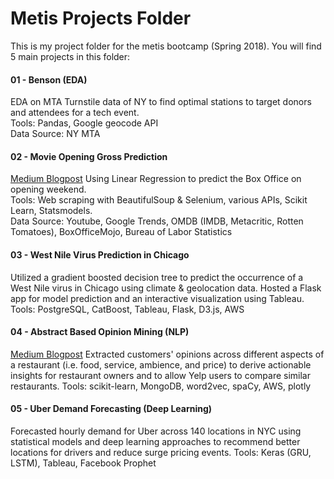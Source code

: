 # Metis Projects Folder

This is my project folder for the metis bootcamp (Spring 2018). You will find 5 main projects in this folder:  

####  01 - Benson (EDA)  
EDA on MTA Turnstile data of NY to find optimal stations to target donors and attendees for a tech event.  
Tools: Pandas, Google geocode API  
Data Source: NY MTA 
  
#### 02 - Movie Opening Gross Prediction
[Medium Blogpost](https://medium.com/@pmin91/how-i-tried-to-predicted-the-opening-gross-for-the-avengers-infinity-war-using-data-science-3fd2beb9512d)
Using Linear Regression to predict the Box Office on opening  weekend.  
Tools: Web scraping with BeautifulSoup & Selenium, various APIs, Scikit Learn, Statsmodels.  
Data Source: Youtube, Google Trends, OMDB (IMDB, Metacritic, Rotten Tomatoes), BoxOfficeMojo, Bureau of Labor Statistics

#### 03 - West Nile Virus Prediction in Chicago
Utilized a gradient boosted decision tree to predict the occurrence of a West Nile virus in Chicago using climate & geolocation data. 
Hosted a Flask app for model prediction and an interactive visualization using Tableau.
Tools: PostgreSQL, CatBoost, Tableau, Flask, D3.js, AWS

#### 04 - Abstract Based Opinion Mining (NLP)
[Medium Blogpost](https://medium.com/@pmin91/aspect-based-opinion-mining-nlp-with-python-a53eb4752800)
Extracted customers' opinions across different aspects of a restaurant (i.e. food, service, ambience, and price) to derive actionable insights for restaurant owners and to allow Yelp users to compare similar restaurants.
Tools: scikit-learn, MongoDB, word2vec, spaCy, AWS, plotly

#### 05 - Uber Demand Forecasting (Deep Learning)  
Forecasted hourly demand for Uber across 140 locations in NYC using statistical models and deep learning approaches to recommend better locations for drivers and reduce surge pricing events.
Tools: Keras (GRU, LSTM), Tableau, Facebook Prophet
